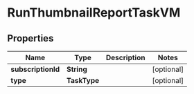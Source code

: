 

# RunThumbnailReportTaskVM


## Properties

| Name | Type | Description | Notes |
|------------ | ------------- | ------------- | -------------|
|**subscriptionId** | **String** |  |  [optional] |
|**type** | **TaskType** |  |  [optional] |



